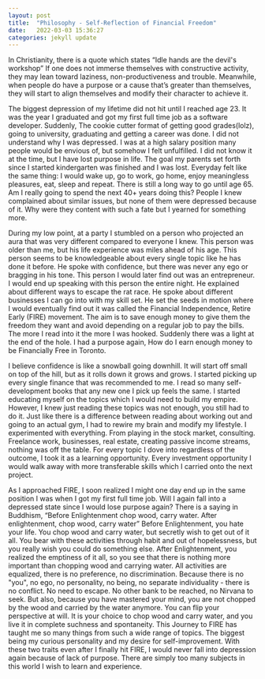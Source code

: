 ```yaml
---
layout: post
title:  "Philosophy - Self-Reflection of Financial Freedom"
date:   2022-03-03 15:36:27
categories: jekyll update
---
```


In Christianity, there is a quote which states “Idle hands are the devil's workshop” If one does not immerse themselves with constructive activity, they may lean toward laziness, non-productiveness and trouble. Meanwhile, when people do have a purpose or a cause that’s greater than themselves, they will start to align themselves and modify their character to achieve it. 

The biggest depression of my lifetime did not hit until I reached age 23. It was the year I graduated and got my first full time job as a software developer. Suddenly, The cookie cutter format of getting good grades(lolz), going to university, graduating and getting a career was done. I did not understand why I was depressed. I was at a high salary position many people would be envious of, but somehow I felt unfulfilled. I did not know it at the time, but I have lost purpose in life. The goal my parents set forth since I started kindergarten was finished and I was lost. Everyday felt like the same thing: I would wake up, go to work, go home, enjoy meaningless pleasures, eat, sleep and repeat. There is still a long way to go until age 65. Am I really going to spend the next 40+ years doing this? People I knew complained about similar issues, but none of them were depressed because of it. Why were they content with such a fate but I yearned for something more.

During my low point, at a party I stumbled on a person who projected an aura that was very different compared to everyone I knew. This person was older than me, but his life experience was miles ahead of his age. This person seems to be knowledgeable about every single topic like he has done it before. He spoke with confidence, but there was never any ego or bragging in his tone. This person I would later find out was an entrepreneur. I would end up speaking with this person the entire night. He explained about different ways to escape the rat race. He spoke about different businesses I can go into with my skill set. He set the seeds in motion where I would eventually find out it was called the  Financial Independence, Retire Early (FIRE) movement. The aim is to save enough money to give them the freedom they want and avoid depending on a regular job to pay the bills. The more I read into it the more I was hooked. Suddenly there was a light at the end of the hole. I had a purpose again, How do I earn enough money to be Financially Free in Toronto.

I believe confidence is like a snowball going downhill. It will start off small on top of the hill, but as it rolls down it grows and grows. I started picking up every single finance that was recommended to me. I read so many self-development books that any new one I pick up feels the same. I started educating myself on the topics which I would need to build my empire. However, I knew just reading these topics was not enough, you still had to do it. Just like there is a difference between reading about working out and going to an actual gym, I had to rewire my brain and modify my lifestyle. I experimented with everything. From playing in the stock market, consulting. Freelance work, businesses, real estate, creating passive income streams, nothing was off the table. For every topic I dove into regardless of the outcome, I took it as a learning opportunity. Every investment opportunity I would walk away with more transferable skills which I carried onto the next project.  

As I approached FIRE, I soon realized I might one day end up in the same position I was when I got my first full time job. Will I again fall into a depressed state since I would lose purpose again? There is a saying in Buddhism, “Before Enlightenment chop wood, carry water. After enlightenment, chop wood, carry water”  Before Enlightenment, you hate your life. You chop wood and carry water, but secretly wish to get out of it all. You bear with these activities through habit and out of hopelessness, but you really wish you could do something else. After Enlightenment, you realized the emptiness of it all, so you see that there is nothing more important than chopping wood and carrying water. All activities are equalized, there is no preference, no discrimination. Because there is no "you", no ego, no personality, no being, no separate individuality - there is no conflict. No need to escape. No other bank to be reached, no Nirvana to seek. But also, because you have mastered your mind, you are not chopped by the wood and carried by the water anymore. You can flip your perspective at will. It is your choice to chop wood and carry water, and you live it in complete suchness and spontaneity. This Journey to FIRE has taught me so many things from such a wide range of topics. The biggest being my curious personality and my desire for self-improvement. With these two traits even after I finally hit FIRE, I would never fall into depression again because of lack of purpose. There are simply too many subjects in this world I wish to learn and experience.